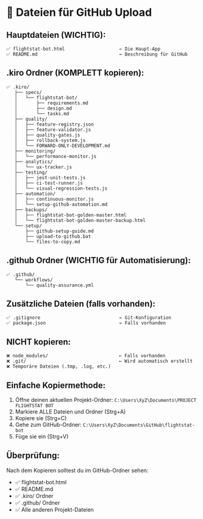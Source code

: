 # 📂 Dateien für GitHub Upload

## Hauptdateien (WICHTIG):
```
✅ flightstat-bot.html                    ← Die Haupt-App
✅ README.md                              ← Beschreibung für GitHub
```

## .kiro Ordner (KOMPLETT kopieren):
```
✅ .kiro/
   ├── specs/
   │   └── flightstat-bot/
   │       ├── requirements.md
   │       ├── design.md
   │       └── tasks.md
   ├── quality/
   │   ├── feature-registry.json
   │   ├── feature-validator.js
   │   ├── quality-gates.js
   │   ├── rollback-system.js
   │   └── FORWARD-ONLY-DEVELOPMENT.md
   ├── monitoring/
   │   └── performance-monitor.js
   ├── analytics/
   │   └── ux-tracker.js
   ├── testing/
   │   ├── jest-unit-tests.js
   │   ├── ci-test-runner.js
   │   └── visual-regression-tests.js
   ├── automation/
   │   ├── continuous-monitor.js
   │   └── setup-github-automation.md
   ├── backups/
   │   ├── flightstat-bot-golden-master.html
   │   └── flightstat-bot-golden-master-backup.html
   └── setup/
       ├── github-setup-guide.md
       ├── upload-to-github.bat
       └── files-to-copy.md
```

## .github Ordner (WICHTIG für Automatisierung):
```
✅ .github/
   └── workflows/
       └── quality-assurance.yml
```

## Zusätzliche Dateien (falls vorhanden):
```
✅ .gitignore                             ← Git-Konfiguration
✅ package.json                           ← Falls vorhanden
```

## NICHT kopieren:
```
❌ node_modules/                          ← Falls vorhanden
❌ .git/                                  ← Wird automatisch erstellt
❌ Temporäre Dateien (.tmp, .log, etc.)
```

## Einfache Kopiermethode:
1. Öffne deinen aktuellen Projekt-Ordner: `C:\Users\XyZ\Documents\PROJECT FLIGHTSTAT BOT`
2. Markiere ALLE Dateien und Ordner (Strg+A)
3. Kopiere sie (Strg+C)
4. Gehe zum GitHub-Ordner: `C:\Users\XyZ\Documents\GitHub\flightstat-bot`
5. Füge sie ein (Strg+V)

## Überprüfung:
Nach dem Kopieren solltest du im GitHub-Ordner sehen:
- ✅ flightstat-bot.html
- ✅ README.md
- ✅ .kiro/ Ordner
- ✅ .github/ Ordner
- ✅ Alle anderen Projekt-Dateien